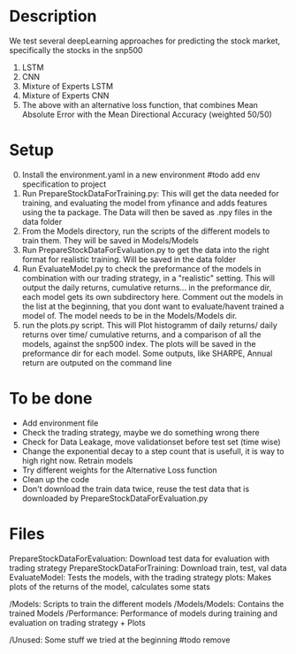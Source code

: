 # Description
We test several deepLearning approaches for predicting the stock market, specifically the stocks in the snp500
1. LSTM
2. CNN
3. Mixture of Experts LSTM
4. Mixture of Experts CNN
5. The above with an alternative loss function, that combines Mean Absolute Error with the Mean Directional Accuracy (weighted 50/50)



# Setup
0. Install the environment.yaml in a new environment #todo add env specification to project
1. Run PrepareStockDataForTraining.py: This will get the data needed for training, and evaluating the model from yfinance and adds features using the ta package. The Data will then be saved as .npy files in the data folder
2. From the Models directory, run the scripts of the different models to train them. They will be saved in Models/Models
3. Run PrepareStockDataForEvaluation.py to get the data into the right format for realistic training. Will be saved in the data folder
4. Run EvaluateModel.py to check the preformance of the models in combination with our trading strategy, in a "realistic" setting. This will output the daily returns, cumulative returns... in the preformance dir, each model gets its own subdirectory here. Comment out the models in the list at the beginning, that you dont want to evaluate/havent trained a model of. The model needs to be in the Models/Models dir.
5. run the plots.py script. This will Plot histogramm of daily returns/ daily returns over time/ cumulative returns, and a comparison of all the models, against the snp500 index. The plots will be saved in the preformance dir for each model. Some outputs, like SHARPE, Annual return are outputed on the command line


# To be done
- Add environment file
- Check the trading strategy, maybe we do something wrong there
- Check for Data Leakage, move validationset before test set (time wise)
- Change the exponential decay to a step count that is usefull, it is way to high right now. Retrain models
- Try different weights for the Alternative Loss function
- Clean up the code 
- Don't download the train data twice, reuse the test data that is downloaded by PrepareStockDataForEvaluation.py


# Files

PrepareStockDataForEvaluation: Download test data for evaluation with trading strategy
PrepareStockDataForTraining: Download train, test, val data
EvaluateModel: Tests the models, with the trading strategy
plots: Makes plots of the returns of the model, calculates some stats

/Models: Scripts to train the different models
/Models/Models: Contains the trained Models
/Performance: Performance of models during training and evaluation on trading strategy + Plots

/Unused: Some stuff we tried at the beginning #todo remove